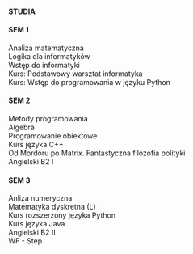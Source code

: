 #### STUDIA

#### SEM 1
Analiza matematyczna  
Logika dla informatyków  
Wstęp do informatyki  
Kurs: Podstawowy warsztat informatyka  
Kurs: Wstęp do programowania w języku Python  
                      

#### SEM 2
Metody programowania  
Algebra  
Programowanie obiektowe  
Kurs języka C++  
Od Mordoru po Matrix. Fantastyczna filozofia polityki  
Angielski B2 I  
                  

#### SEM 3
Anliza numeryczna  
Matematyka dyskretna (L)  
Kurs rozszerzony języka Python  
Kurs języka Java  
Angielski B2 II  
WF - Step  
                  
